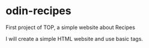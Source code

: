 # odin-recipes
First project of TOP, a simple website about Recipes 

I will create a simple HTML website and use basic tags. 